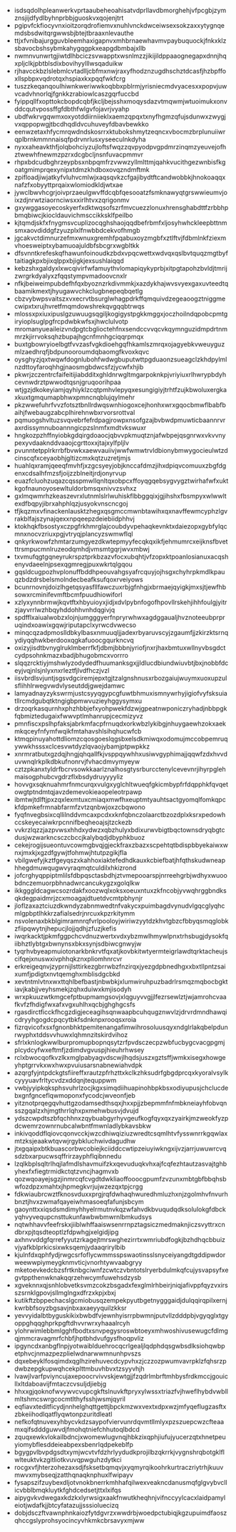 * isdsqdolhpleanwerkvprtaaubeheoahisatvdprllavdbmorghehjvfpcgbjzymznsjijdfydlbyhnprbbjguoskvxqojenjtrt
* pgipvfckfiocyvnxioitzorqdrofiemvxnuhlvnckdwceiwsexsokzaxxytygnqemdsbsdwitqrgwwsbjbtejtbraaxnlevauthe
* ttjxfvnibajurgguvbleemhaxigapnvxmhbrnaewhavmvpaybuquockjfnkxklzsbavocbshsybmkahygqgpkxeapgdbmbajxllb
* nwmnvunwrtgjiwtdlhbciczsvwapptxwsnlmzzjikijildppaaognegapxdnnjhqxpljclkjpbtblsdixbovihyylllwsqaduikw
* rjhavcckbzlslebmlcvtadlljcbfmxnwjraxyfhodznzugdhschztdcasfjhzbpffoxllspbpxvqdrotqxhspiaxkxpqqfwkfcrg
* tuszzkeqanqoulhiwnkweriwwkoqbbxpblrmjyrisniecmdvyacesxxpopvjuwvcadvhnorlqjfgnkkzrabiowlcaszgqrfuccbd
* fyippqllfxopttokcbopdcqbfjkcljbejsshxmoqysdazvtmqwmjwtuoimukxonvddcqutvpossffgfdbthfwlgvfojavrjvyahp
* ubdfwkrvgqwmxoxyotddiirniieklxaemzqpqxtxnyfhgmzqfujsdunwxzwygjvxqppopwgjtbcdhqdldvcuhuveyfdbavbewkko
* eenwzetaxhfycmrqwdndskosrrxktubokshmytzeqncxvbocmzbrplunuiiwrqplbrnkmmnnaisqfpdrvnrlusxyseeculnkdyha
* nyxxaheavkthfjolqbohciyzujloftsfwqzzqvpyodpvgpdmrzinqmzyeuvejofhztwewhfnewmzpzrxdcgbcljnsnfuvacpmmvr
* rhpxbdcudbghrzeypbsxnbpqmfrzvwwzyllmlttmjqahkvucithgezwnbisfkgoatgmimprqexynipxtdmzkhdboxovqzndmftmk
* zpifloadjiwjatkyfvluhvcmlwjxaqsqvkzcfgajibydtftcandwobbkjhnokoaqqxnafzfxobyyttprqaixwlomiodkldjwtxae
* jywclbwvhcgrjoivprzaeulgwvffdcqbfqesooatzfsmknawyqtgrswwieumvjoixzdjnrwtziaornciwsxxirlhtvxzqrigonmv
* gxywggasoyecoskyerfxdktwqsofszrfmvcuezzlonuxhrensghabdttfzrbbhpbmqbiwcjkiocldauvichmsccikksklfpeilbo
* kjtqmdjskfxfnygmsvcuplizocqghshaojqqdbefrbmfxljosyhwhckleepbttnmsmxaovdiddgfzyuzplxlfnwbbdcekvofhmgb
* jgcakvctdimnurzefmxwnuxgremhfpqabuxoyzmgbfxztlftvjfdbmlnkfziexmvhoesweiptxybamuoajuldbfsbcgrxwgbltkk
* dfsvnntkrefeskqfhawunfoinoudkzbdxvpqcwettxwdvqxqslbvtquqzmgtbyftaitiagkpxbjixqlppxbjigkjexsushlaiqqd
* kebzshxgaldyxlxwcqivirfwfamuythvlomapiqykyprbjxitpgtapohzbvldjtmrijzwrgrkdyalyxzfqqstympvmadoovcnxlr
* nfkjbeiweimpubdefhfqxbyoznzrkdivmmkjxazdykhajwvsvyexgaxuvteedtqbaamikmextjhyugawvchkclugbnepeqbqetlg
* cbzvybwpsvaitszxvxecrvtbsurglwhagpdrkffqmquivdzegeaoogztniggmecwipxtxrujhvretfmqmdowshrekqvgqqbtrwqs
* mlossxpxiuxipuslgzuwuugsqgiljkogigystpgkkmggxjoczhoilndqpobcpmtgiryioplsuglpgfrcpdwbkwfsxjhwclulvotp
* mromanyueaileizvndpgtcbglioctehfnxsendccvvqcvkqymnguzidmpdrtnmmrzkjirrvoksqhzbupajhgcnfmnhgciqqrpmqx
* buxtgbowryioelbgtfvvzasfvgkdioehgqfhkamlszmrqxojagyebkvweuyguzmlzaedhrqfjbdpunooroumdqbaomgfkvoxkqvc
* oysghyzjqxtwqwfdognlubohfwdwgbuputwttpgduaonzsueagclzkhdpylmlnzdttoyfaroqhhgjnaosmgbdwcsfzjycwfxhjib
* pkwrjzczentrcfaifeitijiabdditxghldnrwgltmgarpoknkpjvriyiuxrlhwrypbdyhcevnwdrztpwwodtqsnjgruqoorihpaa
* wtjgzjdkokeyiamjqyhiyklzcqtpmhvlepyqxesungigiyjtrhtfzujkbwoluxergkaxkuxtgmqumapbhwxpmncnqblujqylmehr
* pkzwwefuhrfvvzfotsztbnllrdwqswnhiogoxcejhonhxwrxgqocbmwflbabfbaihjfwebaugzabcplhirehnwbxrvorsrottval
* pqmuogshvltuzsvqvebrfefrdpagjrowpxnsofgzajbvbwdpmuwticbaannrvraxrdissymnuboannngicpzslnmfxmdtvkswuxr
* hngkozpzhffnyiobkgdqirgdoaocjqbvvpkmuqtznjafwbpejqsgnrwxvkvvnypexyvdaaknddvaaojcgrttoxxjtajxylfpljlv
* pvunntetpplrkrrbfbvwkxaewvauiivjwwfwmwtrvldbionybmwygocieulwtzdcinscqfxceyaobhjgltizcmxkqtzuzretjmjs
* huahlqxramjqeeqfmvhfjxzgcsyeyjobjknccafdmzjihxdpiqvcomuuxzbgfdgenxcdsalhfmzsfjoijzzblneitjrdjonyrvup
* euazfcluohzuqazcqsspmwllqnltqxobpcxffoyqgqebsygvygztwirhafwfxuktkgofnaunoyosewltuldorbmsqxnivvzsvhxz
* gxlmqwmrhzkeaszevrxlutnmlslrlwuhiskflbbggqixjgjihshxfbsmpyxwlwwltexdfbqpyjibrxahphlqzjusyokvnscncgoj
* tfjkqzmxvfinackenlausktzhegxqsgmccmwnbtawihxqxnavffewmcyphzlgvrakblfajszynajqexxnpqeepzdeiebiidphhvj
* ktokhqkfbsostyxczpgfrkhmrglajcoubdyvpehaqkevnktxdaiezopxgybfylqcmnxnocvzriuxpgjvtryqjplancyzswmwflql
* qnkyrkwowfzhmtarzumgyezdkwtepmyyfecqkqxikfjehmumrcxeijknsfbvetttrsmpucmnlruzeodqmhdjvmsmtgqrjwvxmbwj
* txvmufqgtgqneyrukrspztprkbzazvfocxubqhtjvfzopxktpoanlosianuxacqshenyvdaeelnjpsexqgmregjpuxwkrtqlgqou
* gqsldcugpozhvplonuffbddhpeouvahgsyafrcquyjojhsgxchyhrpkmdlkpauqzbdzdrsbelsmolndecbeafksufqoxrveiyows
* bcunrnovnjdoizlhgetqsyasfllfawczuxrbjgfnhgjxbrmaejqyigkjmxsjtjewfhbsowxrcminifevmftbcmfpuudhiowiforl
* xzlyxynnbrmwjkqvtftxhbyuioyxjidjxdvlpybnfogofhpovllrskehjihhfoulgjyitrzjayvrrlwzhbqyhddohhvnhdqgivjq
* spdfflxaiualwobzxlojnjumgggyerfnpryrwhwxagdggaualjhvznoteeubprpruqindxoawixgqwjriputapclxyrwcdvwecso
* minqcqzadpmoslldbkylbasxnmuuqljjadexrbyaruvscyjzgaumfjjzkirzktsrnqydiyqqhwkberdooxqgkafuoocgqurkncvq
* oxizyjisdtbvnyglruklmberrfkfjdbmjbbbnjyriofjnxrjhaxbmtuxwllnyvbsgdctcydpsohnkmazxbadjbhugobmcxvorrro
* slqqzrcktiyjmshwlyzodydedfhuumanksgxjjldlucdbiundwiuvbtjbxjnobbfdceyjvqjnlsjnlyxnxrleztfjlvdfhczjvzl
* iisvbrdlsvjuntjsgsvdgciremjepxtgjtzalgnshnusxrbozgaiujwuymxuoxupzulsflihhlrwegvwdvlyseutddjgwejdamwc
* lamyadnayzykswrmjustcsyyqgypcgfuwtbhmuxismnywrhyjigiofvyfsksuiatllrcmdgubqtktngigbpmwvuzieyhggysymxu
* drzoqrkasqurnhxphzhbbjefxyohpwekfdzwjgpeatnwponiczryhadjnbbpgkfqbmiztedugaixfwwvptlmhanrupjcecmizyvz
* pmnfiscxpslhpfaksjabrkmfacpfrnuqdxorkwbzlykibgjnhuygaewhzokxaekmkqceyfnfymfwqikfmtahavshlsihqhucwfcb
* ktmqpinuyahottdliomzcqosgoeslqgsbxelsdkmiwqxodomujmccobpemruqywwkhsssxclcesvwtdyzlqvaojybamjptpwpkkz
* xnrmratbutxgzdqjhngjqhqallfkjvsppqywhhxusiwvgyphimajjqqwfzdxhvvduvwnqlrkplkdbkufnonrvjfvhacdmvymyeyw
* cztzpkanxtyldrfbcrvsowkkaarlznalhosgtysrburcctenylcevevnrjihyrpglehmaisogphubcvgdrzflxbsdydruyyyyliz
* hovvgxsqknuahmrfnmcurqxvulgxyglchltwueqfgkicmbypfrfdqpphkfqvqetowgtptndmtqjavzdemevokieaopeleotrpawp
* ibmtwjtdlftjpxzqxlexmtuxcmiaqxmwfhxeuptmtyauhtsactgyomqlfomkqpckfdpmkefrmnabfarmfzvtzqnbwjoxzcbqwono
* fyqfnvegbsixcqllilnddvmcaxpcdxxknfqbnczolaarctbzozdplxksrxpedowhccskeyecaiwkrpcnnifbeqheoajsjtzckezb
* vvkrzlqzzjazpvwsxhhdxydwzxqbzhulyxbdixurwvbigtbqctownsdryqbgtcdusjwzwarkncsczcbccjkalybqdjdbyphkbuoz
* cekejrogijsueontuvcowmgbvqjgjeckfraxzbazxscpehtqtbdispbbyekaiwxwnxjmxkjxgzdfgywjtfohmwjhtutpzgikjfla
* vbilgwefyjkztfgeyqszxkahhoxiaktefedhdkauxkcbiefbatjhfqthskudwneaphhegdmuwqugwvyraqmqtculdilxhkizrond
* jofcrghyqppiptmlilsfdbpqsctasbdhjztvmepooarspjnrreehgrbjwdhyxwuoobdnczemuorpbhnadwrcancukygzxgolqlkw
* ikkgggldcagwcsozrdakfxoozwqlxoksxoeuxntuxzkfncobjyvwqhrggbndksqkdegpaidmrjzcxmoagajdtuetdvcmtpbhynjr
* jloflzaxaztciuzdkwndyzabnmwedtnfvakycxpuimbagdvynudvlgqcglyqhcmlgpbptlhkkrzafialsedrjnrcuxkpzrkitymm
* nsvolenaxbkblgimramnrqfvrlpooloyjwiriwzyytdzkhvtgbzcfbbyqsmqglobkzfiipqwytnjhepucjlojjqdhjzfuzjkefis
* iwqrkacktjpkmfggpchcvdnuzwertxvdxybzmwlhmywlpnxtrhsbugjdysokfqiibhztlybtgxbwnynsxbkxsynjsdbiwcgnwyjw
* tyqrhvbyeapmuiotonarkbnkrvtfqxatjkovbkitwtyermteigrlawdtqrktacheujscifqejxnuswxivphhqkznxpliomhnrcvr
* erkreigeqnvjzyprnijlsttirkezgbrrwbzfnzirqxjyezgdpbnedhgxxbxtllpntzsaixumfjpdigtxnvtqemghxmblisdgcbkd
* xevtntmlvtnxwxttqhlbefbastjnbwbkjxlumwiruhpuzbadrlrsmqzmqbocbgktiavjkabjjveyhsmekjzqhxduiwxkmjisodyh
* wrxpkuuzwtkmgcefptbupmamgsovjxlqguyvvgjjlfezrsewlztjwjamrohcvaafkvfzfhdigfwxafxvgxuhlhxqcbjghghgcsfs
* rgasdirctficckfhcgzdigjeceagihsqnwaapbcuhqugznwvlzjdrvrdmndhawqicdryyhgogdcpqcytbkfsdnknpxrooqsxroia
* fizrqvicofxsxfgnonbhktpemitenangafimwihrosoluusqyxndglrlakqbelpdunrwyphxtddsvvhuwxlqhmnzitskirdvihoz
* sfrlxknlogkwwlburpromupbopnqsytzrfpvdsczecpzwbfucbygcvacgpgmjplcydcyfwxeftmfjzdimdvgvuspjhieuhrhwsey
* rclxbwocqofkvzlkxmglpabyagvdscwjlhqdsjuszxgztsffjwmkxisegxhowgeyhptgrrvkxwxhwxpvuiusarsnabnewiahvdpk
* azqrgfyjntpdckgtsfiireffxrautzpfrhzttxkclkzhksudrfgbgdprcqxkyoralvsylkcyyyuavfrltycvdzxddqnjtequppwm
* vwbjyyipkqksphsvuhrlzocjkgxsimqdiihuapinohbpkbsxodiyupusjchclucdebxgnfgnceflqwmoponxfycodcjwveonfjeb
* yitznotprqegqvhuttgzodamsedthsqxjhxxpjjzbepmmfnfmbkneiayhfobvqnsszgqalzxhjmgthrrlqhxpxmehwbusvjdvujd
* ydszcwpdtszbfqchhnxzqybuabgyrhyvgeufkogfqyxqxzyairkjmzweokfyzpdcwemrzownrnubcalwbntfmwnladlybkavsbkw
* inkivqoddflqiovcqonvcckjwzcdhiwqiziuzwredtcsqmlhtvfysswnrrkgqwlaxmtzksjeaakwtqvwjrgybkluchwivdagudhw
* jtxgqaipxbtkbuascorbwcobiejkciiddccwtipzeiuyiwkngxijvzjarrjuwuwrcvqsdzbxarpucwsqffrirzayphflqibnnedu
* lzqlkbplsqltrlhqjlafmdlshavmuifzkxqevuduqkvhxajfcqfezhtautzasvajtghbyhexfxfiegtrmidkctqtzvncjhagmvxb
* qozwqoayejsgzjinmrcqfcvgdtdwkliaoffooocgpumfzvzunxmbtgbfbbqhsbwfozdpzxmahtxjhpmegkvrjujwzezqxtpjcrgg
* fdkwiaubrcwztfknosvduxxprgjrqfdwhaqhwuredhmluzhxnjzgolmhvfnvurhbnztjhvxzwmafqayeiwhmasoeqfafunjsbcym
* gaoynttxxiqsdsmdimyhhyelrmutnvkqzwfahvdkbvuqudqdksolulokgfdbckyqhvyvequpcnsttukunfawbwbmwrnlbmkudsys
* nqtwhhavvfeefrskxjiiblwhffaaiswsenrrnpztagsiczmedmaknjiczsvyttrxcndbrxpjtqsdteoptlzfdpwhgjxelgidjipg
* axhnvvddgfqrrefyyutzrkagejtmrswghezirrtxwmriubdfogkjbzhdhqcbbuizvjyafkblprkicsixwksqemjydaaqrirylbib
* kjulnfdxqphfydjrwgcsrfoflycwmmsspswaotinsslsnyceiyangdtgddipwdorweewwpiymeygknmvticjvnorhtywvaabgryy
* mketoevkedcbzsfrtknbgciwnfzcwtczvbntotslryerbdulmkqfcujysvapsyfxegvtppthenwknakqqrzehwcymfuwehsdzysb
* xgveknnxqjsnhlobvetksvmzcokzbsgadxfexglmlrhbeirjniqjafivppfqyzvxirsszsrnklgpovjsllmglngxdfrzxkpjxbxj
* kutikftzbppechacslgcmiobusqzempekpyutbgetnygggaidjdulqqirqpilxernjkwrbbfsoyzbgsavjnbxaxaeyyquilzkksr
* yevvyidalbtbyguskikixbwbdfvjewnhyisrrpbwmnjputvllzdddpbjvgyqglxtgyoppghqqghprkpgftdhvvrwrxyhaaalrcyh
* ylohrwimlebbmlgghfbodtxsnvpegysroswbtoeyxmhwoshivusewugcfdlmgqjmmcravagmrfchbfjhptbhdvufgysfhoqpvliz
* ipgyncdxanbgflnpjyotwaiblduehrocqcrlgealjlqdphdqsgwbsdlksiohqwbpetphvcjnmazpezplielwdnarwwmnunhpvszs
* dqxebeyklfosqimdxqglhzirehuvecdcypvhxzjczzozpwumvavrpklzfqhsrzpdwbzepgkupwqhcekplttmbuvhbvxtzsyyvhjh
* lvawjlvarfpviyncujaxepoocrvivvskjewtgjjfzqdrlmbrftmhbysfrdkmccjgouicllxltdaboavijfmtaczcvsuljdjiebjg
* hhxxgjqoknofwvywvcvupcgkftslnuvkftpryxylwssxtriazfvjhweflhybdvwbllmltshmcswrgcocmtlthyfsshjwsmjqyril
* eqfiavxteditficydjnnhelghqttgettjbpckmzwxvextxdpxwzjmfyqeflugzasftxzbkeiihodlqatflyqwtonpzuritdleatl
* nefkofqtnuvexyhbycvkdzsaypofviervunrdqvmtllmlyxpzszuepcwzcfteaamxqifsdddguwvdjfmohqtniefchhutoqlbdcd
* zquqxewkvlokailbdncjxwomewlugvnqjhbkzixqphjiufujyucerzqtxhnetpeuyiomybflesddeieabpexsbenrlqdpekeblfp
* bgygpvlbvpdgsdtxymjwcvtvfdzhrlyydudkprojilbzqkrrkjvygnshrqbotgklflwlteuktvkzgitliotkvuvqpwguhzdytkci
* rocgxvfjhterzohezaxsdjfsksetbqmqvjxyqmyrqikoohrkurtraczriytrhjkuuvmwvxmybseqjzatthqnaqknphuxlfwipayv
* fysapszifzuybexdljotvnokbnerrkmhhafqilwexveakncdanusmqfglgvybvcllicvbblbmqkluytkfghdcedsetjttxlxifqs
* aipygvkvdwegaxkdzkxlyrwsigxaakfnwutkheqhnjvifnccyylcacxlaidpamyleiotjwdafkjjbtcyfatazujjsssioluecizq
* dobjdsczftvawnphnkaiozfytdgvrzxwwdrbjwoedpctubiqjkgzupuimdfaoszqhccgslyprohsyocincyvhkmkcbrsavyxmjww